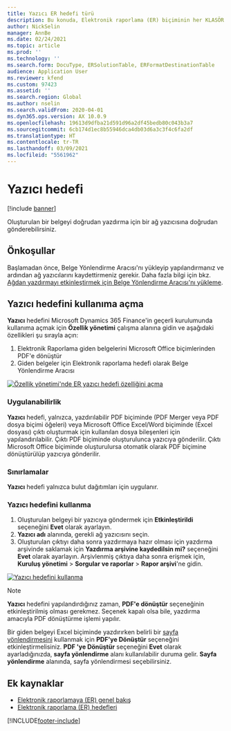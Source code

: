 ```yaml
---
title: Yazıcı ER hedefi türü
description: Bu konuda, Elektronik raporlama (ER) biçiminin her KLASÖR veya DOSYA bileşeni için yazıcı hedefini nasıl yapılandırabileceğiniz açıklanmaktadır.
author: NickSelin
manager: AnnBe
ms.date: 02/24/2021
ms.topic: article
ms.prod: ''
ms.technology: ''
ms.search.form: DocuType, ERSolutionTable, ERFormatDestinationTable
audience: Application User
ms.reviewer: kfend
ms.custom: 97423
ms.assetid: ''
ms.search.region: Global
ms.author: nselin
ms.search.validFrom: 2020-04-01
ms.dyn365.ops.version: AX 10.0.9
ms.openlocfilehash: 19613d9dfba21d591d96a2df45bedb80c043b3a7
ms.sourcegitcommit: 6cb174d1ec8b55946dca4db03d6a3c3f4c6fa2df
ms.translationtype: HT
ms.contentlocale: tr-TR
ms.lasthandoff: 03/09/2021
ms.locfileid: "5561962"
---
```

# <a name="printer-destination"></a><a name="PrinterDestinationType"></a>Yazıcı hedefi

[!include [banner](../includes/banner.md)]

Oluşturulan bir belgeyi doğrudan yazdırma için bir ağ yazıcısına doğrudan gönderebilirsiniz.

## <a name="prerequisites"></a>Önkoşullar

Başlamadan önce, Belge Yönlendirme Aracısı'nı yükleyip yapılandırmanız ve ardından ağ yazıcılarını kaydettirmeniz gerekir. Daha fazla bilgi için bkz. [Ağdan yazdırmayı etkinleştirmek için Belge Yönlendirme Aracısı'nı yükleme](https://docs.microsoft.com/dynamics365/fin-ops-core/dev-itpro/analytics/install-document-routing-agent).

## <a name="make-the-printer-destination-available"></a>Yazıcı hedefini kullanıma açma

**Yazıcı** hedefini Microsoft Dynamics 365 Finance'in geçerli kurulumunda kullanıma açmak için **Özellik yönetimi** çalışma alanına gidin ve aşağıdaki özellikleri şu sırayla açın:

1. Elektronik Raporlama giden belgelerini Microsoft Office biçimlerinden PDF'e dönüştür
2. Giden belgeler için Elektronik raporlama hedefi olarak Belge Yönlendirme Aracısı

[![Özellik yönetimi'nde ER yazıcı hedefi özelliğini açma](./media/ER_Destinations-EnablePrinterDestinationFeature.png)](./media/ER_Destinations-EnablePrinterDestinationFeature.png)

### <a name="applicability"></a>Uygulanabilirlik

**Yazıcı** hedefi, yalnızca, yazdırılabilir PDF biçiminde (PDF Merger veya PDF dosya biçimi öğeleri) veya Microsoft Office Excel/Word biçiminde (Excel dosyası) çıktı oluşturmak için kullanılan dosya bileşenleri için yapılandırılabilir. Çıktı PDF biçiminde oluşturulunca yazıcıya gönderilir. Çıktı Microsoft Office biçiminde oluşturulursa otomatik olarak PDF biçimine dönüştürülüp yazıcıya gönderilir.

### <a name="limitations"></a>Sınırlamalar

**Yazıcı** hedefi yalnızca bulut dağıtımları için uygulanır.

### <a name="use-the-printer-destination"></a>Yazıcı hedefini kullanma

1. Oluşturulan belgeyi bir yazıcıya göndermek için **Etkinleştirildi** seçeneğini **Evet** olarak ayarlayın.
2. **Yazıcı adı** alanında, gerekli ağ yazıcısını seçin.
3. Oluşturulan çıktıyı daha sonra yazdırmaya hazır olması için yazdırma arşivinde saklamak için **Yazdırma arşivine kaydedilsin mi?** seçeneğini **Evet** olarak ayarlayın. Arşivlenmiş çıktıya daha sonra erişmek için, **Kuruluş yönetimi** \> **Sorgular ve raporlar** \> **Rapor arşivi**'ne gidin.

[![Yazıcı hedefini kullanma](./media/ER_Destinations-PrinterDestination.png)](./media/ER_Destinations-PrinterDestination.png)

> [!NOTE]
> **Yazıcı** hedefini yapılandırdığınız zaman, **PDF'e dönüştür** seçeneğinin etkinleştirilmiş olması gerekmez. Seçenek kapalı olsa bile, yazdırma amacıyla PDF dönüştürme işlemi yapılır.

Bir giden belgeyi Excel biçiminde yazdırırken belirli bir [sayfa yönlendirmesini](electronic-reporting-destinations.md#SelectPdfPageOrientation) kullanmak için **PDF'ye Dönüştür** seçeneğini etkinleştirmelisiniz. **PDF 'ye Dönüştür** seçeneğini **Evet** olarak ayarladığınızda, **sayfa yönlendirme** alanı kullanılabilir duruma gelir. **Sayfa yönlendirme** alanında, sayfa yönlendirmesi seçebilirsiniz.

## <a name="additional-resources"></a>Ek kaynaklar

- [Elektronik raporlamaya (ER) genel bakış](general-electronic-reporting.md)
- [Elektronik raporlama (ER) hedefleri](electronic-reporting-destinations.md)


[!INCLUDE[footer-include](../../../includes/footer-banner.md)]
